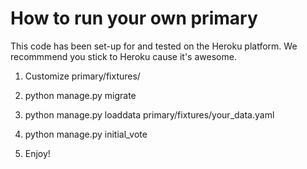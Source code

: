 # How to run your own primary

This code has been set-up for and tested on the Heroku platform.
We recommmend you stick to Heroku cause it's awesome.

1. Customize primary/fixtures/

2. python manage.py migrate

3. python manage.py loaddata primary/fixtures/your_data.yaml

4. python manage.py initial_vote

5. Enjoy!
